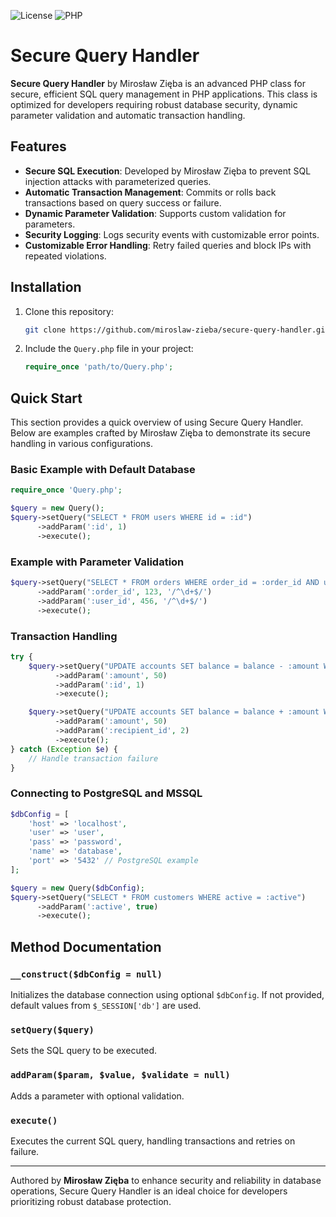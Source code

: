 ![License](https://img.shields.io/badge/license-MIT-blue)
![PHP](https://img.shields.io/badge/php-%3E%3D7.4-777BB4)

# Secure Query Handler

**Secure Query Handler** by Mirosław Zięba is an advanced PHP class for secure, efficient SQL query management in PHP applications. This class is optimized for developers requiring robust database security, dynamic parameter validation and automatic transaction handling.

## Features

- **Secure SQL Execution**: Developed by Mirosław Zięba to prevent SQL injection attacks with parameterized queries.
- **Automatic Transaction Management**: Commits or rolls back transactions based on query success or failure.
- **Dynamic Parameter Validation**: Supports custom validation for parameters.
- **Security Logging**: Logs security events with customizable error points.
- **Customizable Error Handling**: Retry failed queries and block IPs with repeated violations.

## Installation

1. Clone this repository:
   ```bash
   git clone https://github.com/miroslaw-zieba/secure-query-handler.git
   ```
2. Include the `Query.php` file in your project:
   ```php
   require_once 'path/to/Query.php';
   ```

## Quick Start

This section provides a quick overview of using Secure Query Handler. Below are examples crafted by Mirosław Zięba to demonstrate its secure handling in various configurations.

### Basic Example with Default Database

```php
require_once 'Query.php';

$query = new Query();
$query->setQuery("SELECT * FROM users WHERE id = :id")
      ->addParam(':id', 1)
      ->execute();
```

### Example with Parameter Validation

```php
$query->setQuery("SELECT * FROM orders WHERE order_id = :order_id AND user_id = :user_id")
      ->addParam(':order_id', 123, '/^\d+$/')
      ->addParam(':user_id', 456, '/^\d+$/')
      ->execute();
```

### Transaction Handling

```php
try {
    $query->setQuery("UPDATE accounts SET balance = balance - :amount WHERE id = :id")
          ->addParam(':amount', 50)
          ->addParam(':id', 1)
          ->execute();

    $query->setQuery("UPDATE accounts SET balance = balance + :amount WHERE id = :recipient_id")
          ->addParam(':amount', 50)
          ->addParam(':recipient_id', 2)
          ->execute();
} catch (Exception $e) {
    // Handle transaction failure
}
```

### Connecting to PostgreSQL and MSSQL

```php
$dbConfig = [
    'host' => 'localhost',
    'user' => 'user',
    'pass' => 'password',
    'name' => 'database',
    'port' => '5432' // PostgreSQL example
];

$query = new Query($dbConfig);
$query->setQuery("SELECT * FROM customers WHERE active = :active")
      ->addParam(':active', true)
      ->execute();
```

## Method Documentation

### `__construct($dbConfig = null)`
Initializes the database connection using optional `$dbConfig`. If not provided, default values from `$_SESSION['db']` are used.

### `setQuery($query)`
Sets the SQL query to be executed.

### `addParam($param, $value, $validate = null)`
Adds a parameter with optional validation.

### `execute()`
Executes the current SQL query, handling transactions and retries on failure.

---

Authored by **Mirosław Zięba** to enhance security and reliability in database operations, Secure Query Handler is an ideal choice for developers prioritizing robust database protection.
